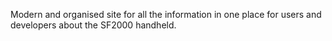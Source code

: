 Modern and organised site for all the information in one place for users and developers about the SF2000 handheld.
